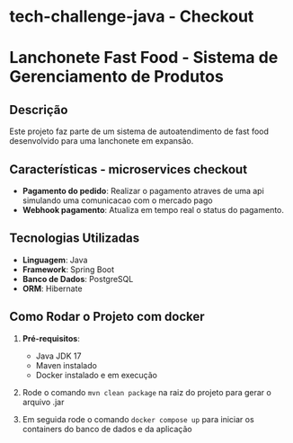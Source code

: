 # tech-challenge-java - Checkout
 
# Lanchonete Fast Food - Sistema de Gerenciamento de Produtos   

## Descrição

Este projeto faz parte de um sistema de autoatendimento de fast food desenvolvido para uma lanchonete em expansão. 

## Características - microservices checkout

- **Pagamento do pedido**: Realizar o pagamento atraves de uma api simulando uma comunicacao com o mercado pago
- **Webhook pagamento**: Atualiza em tempo real o status do pagamento.

## Tecnologias Utilizadas 

- **Linguagem**: Java
- **Framework**: Spring Boot
- **Banco de Dados**: PostgreSQL
- **ORM**: Hibernate

## Como Rodar o Projeto com docker

1. **Pré-requisitos**:
   - Java JDK 17
   - Maven instalado
   - Docker instalado e em execução

2. Rode o comando `mvn clean package` na raiz do projeto para gerar o arquivo .jar

3. Em seguida rode o comando `docker compose up` para iniciar os containers do banco de dados e da aplicação
